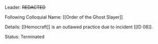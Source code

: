 Leader: ~~REDACTED~~

Following Colloquial Name:
[[Order of the Ghost Slayer]]

Details:
[[Hemocraft]] is an outlawed practice due to incident [[ID 08]].

Status:
Terminated